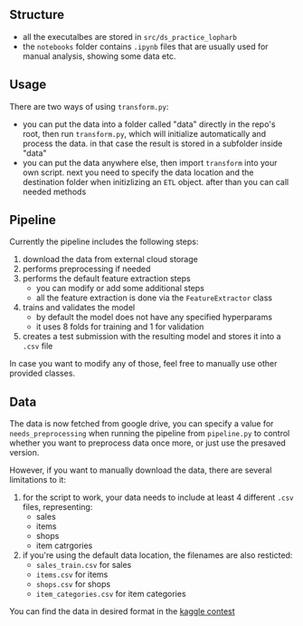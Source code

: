 ## Structure
- all the executalbes are stored in `src/ds_practice_lopharb`
- the `notebooks` folder contains `.ipynb` files that are usually used for manual analysis, showing some data etc.

## Usage
There are two ways of using `transform.py`:
- you can put the data into a folder called "data" directly in the repo's root, then run `transform.py`, which will initialize automatically and process the data. in that case the result is stored in a subfolder inside "data"
- you can put the data anywhere else, then import `transform` into your own script. next you need to specify the data location and the destination folder when initizlizing an `ETL` object. after than you can call needed methods

## Pipeline
Currently the pipeline includes the following steps:
1. download the data from external cloud storage
2. performs preprocessing if needed
3. performs the default feature extraction steps
    - you can modify or add some additional steps
    - all the feature extraction is done via the `FeatureExtractor` class
4. trains and validates the model
    - by default the model does not have any specified hyperparams
    - it uses 8 folds for training and 1 for validation
5. creates a test submission with the resulting model and stores it into a `.csv` file

In case you want to modify any of those, feel free to manually use other provided classes.
    
## Data
The data is now fetched from google drive, you can specify a value for `needs_preprocessing` when running the pipeline from `pipeline.py` to control whether you want to preprocess data once more, or just use the presaved version.


However, if you want to manually download the data, there are several limitations to it:
1. for the script to work, your data needs to include at least 4 different `.csv` files, representing:
    - sales
    - items
    - shops
    - item catrgories
2. if you're using the default data location, the filenames are also resticted:
    - `sales_train.csv` for sales
    - `items.csv` for items
    - `shops.csv` for shops
    - `item_categories.csv` for item categories
    
  You can find the data in desired format in the [kaggle contest](https://www.kaggle.com/competitions/competitive-data-science-predict-future-sales/data)
